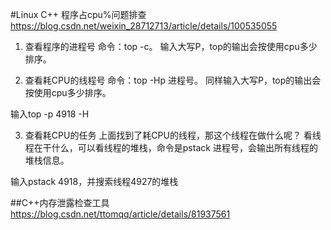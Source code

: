 
#Linux C++ 程序占cpu%问题排查
https://blog.csdn.net/weixin_28712713/article/details/100535055
1. 查看程序的进程号
命令：top -c。 输入大写P，top的输出会按使用cpu多少排序。

2. 查看耗CPU的线程号
命令：top -Hp 进程号。 同样输入大写P，top的输出会按使用cpu多少排序。

输入top -p 4918 -H

3. 查看耗CPU的任务
上面找到了耗CPU的线程，那这个线程在做什么呢？
看线程在干什么，可以看线程的堆栈，命令是pstack 进程号，会输出所有线程的堆栈信息。

输入pstack 4918，并搜索线程4927的堆栈

##C++内存泄露检查工具
https://blog.csdn.net/ttomqq/article/details/81937561
